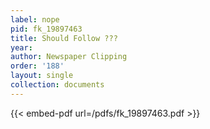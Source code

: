 ```yaml
---
label: nope
pid: fk_19897463
title: Should Follow ???
year:
author: Newspaper Clipping
order: '188'
layout: single
collection: documents
---
```



{{< embed-pdf url=/pdfs/fk_19897463.pdf >}}